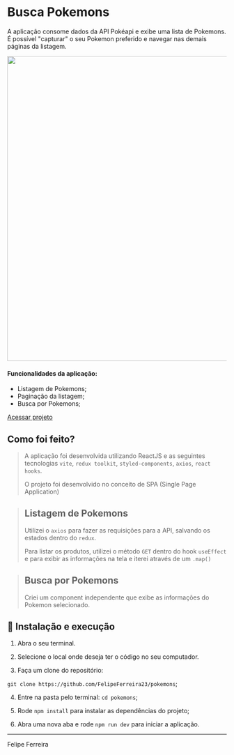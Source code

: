 # Busca Pokemons

A aplicação consome dados da API Pokéapi e exibe uma lista de Pokemons. 
É possível "capturar" o seu Pokemon preferido e navegar nas demais páginas da listagem.

<img src="https://user-images.githubusercontent.com/53622773/235822666-0d312dab-73e4-43ac-880c-e3223677caa1.png" width="700px" />

#### Funcionalidades da aplicação: 

- Listagem de Pokemons;
- Paginação da listagem;
- Busca por Pokemons;

[Acessar projeto](https://teste-pokemons.surge.sh/)

## Como foi feito? 
> A aplicação foi desenvolvida utilizando ReactJS e as seguintes tecnologias `vite`, `redux toolkit`, `styled-components`, `axios`, `react hooks`.
> 
> O projeto foi desenvolvido no conceito de SPA (Single Page Application)

>## Listagem de Pokemons
> Utilizei o `axios` para fazer as requisições para a API, salvando os estados dentro do `redux`. 
> 
> Para listar os produtos, utilizei o método `GET` dentro do hook `useEffect` 
e para exibir as informações na tela e iterei através de um `.map()`
  
>## Busca por Pokemons
> Criei um component independente que exibe as informações do Pokemon selecionado.

## 🚀 Instalação e execução

1. Abra o seu terminal.

2. Selecione o local onde deseja ter o código no seu computador.

3. Faça um clone do repositório:

  `git clone https://github.com/FelipeFerreira23/pokemons`;

4. Entre na pasta pelo terminal: `cd pokemons`;

5. Rode `npm install` para instalar as dependências do projeto;

6. Abra uma nova aba e rode `npm run dev` para iniciar a aplicação.

---

Felipe Ferreira
